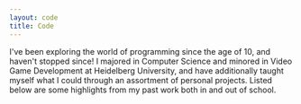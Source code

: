 ```yaml
---
layout: code
title: Code
---
```


I've been exploring the world of programming since the age of 10, and haven't stopped since! I majored in
Computer Science and minored in Video Game Development at Heidelberg University, and have additionally 
taught myself what I could through an assortment of personal projects. Listed below are some highlights from
my past work both in and out of school.
